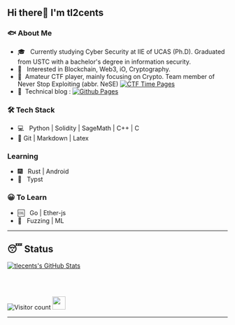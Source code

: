 <h2>Hi there👋  I'm tl2cents</h2>

<h3> 🐟 About Me </h3>

- 🎓 &nbsp; Currently studying  Cyber Security at IIE of UCAS (Ph.D). Graduated from USTC with a bachelor's degree in information security.
- 🌱 &nbsp; Interested in Blockchain, Web3, iO, Cryptography.
- :information_desk_person:  &nbsp;Amateur CTF player, mainly focusing on Crypto. Team member of Never Stop Exploiting (abbr. NeSE) <a href="https://ctftime.org/team/13575"><img alt="CTF Time Pages" src="https://img.shields.io/badge/CTFTime-NeSE-orange?style=flat-square&logo=C"></a>
- :person_fencing: &nbsp;Technical blog : <a href="https://tl2cents.github.io/"><img alt="Github Pages" src="https://img.shields.io/badge/Github-tl2cents-blue?style=flat-square&logo=Github"></a>



<h3>🛠 Tech Stack</h3>

- 💻 &nbsp; Python | Solidity | SageMath | C++ | C  
- :thought_balloon:  Git | Markdown | Latex



### Learning

- :fireworks: &nbsp; Rust | Android
- :tea: &nbsp; Typst 



<h3>😀 To Learn</h3>

- :cool: &nbsp; Go | Ether-js
- :whale:  &nbsp; Fuzzing | ML 

<hr>
<h2>😴 Status</h2>

[![tlecents's GitHub Stats](https://github-readme-stats.vercel.app/api?username=tl2cents&show_icons=true)](https://github.com/tl2cents)



<br><br>



![Visitor count](https://visitor-badge.laobi.icu/badge?page_id=tl2cents.tl2cents)   <img src="https://media.giphy.com/media/dxn6fRlTIShoeBr69N/giphy.gif" width="30">





<hr>

